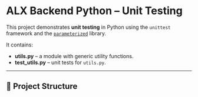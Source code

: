 # ALX Backend Python – Unit Testing

This project demonstrates **unit testing** in Python using the `unittest` framework and the
[`parameterized`](https://pypi.org/project/parameterized/) library.

It contains:
- **utils.py** – a module with generic utility functions.
- **test_utils.py** – unit tests for `utils.py`.

---

## 📂 Project Structure
